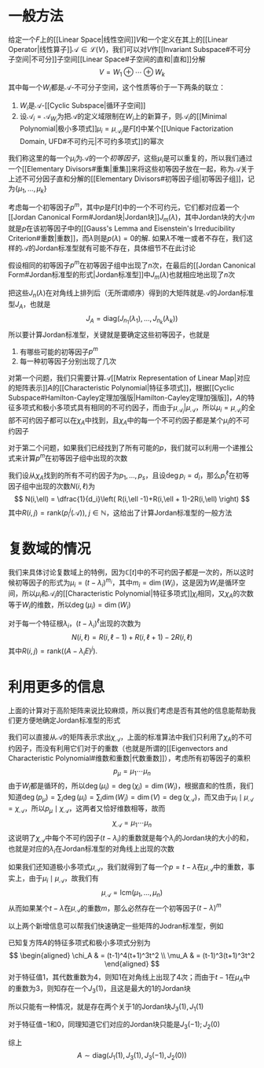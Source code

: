 # 一般方法
给定一个$F$上的[[Linear Space|线性空间]]$V$和一个定义在其上的[[Linear Operator|线性算子]]$\mathcal A\in \mathcal{L}(V)$，我们可以对$V$作[[Invariant Subspace#不可分子空间|不可分]]子空间[[Linear Space#子空间的直和|直和]]分解
$$
V = W_1 \oplus  \cdots \oplus  W_k
$$
其中每一个$W_i$都是$\mathcal A$-不可分子空间，这个性质等价于一下两条的联立：
1. $W_i$是$\mathcal A$-[[Cyclic Subspace|循环子空间]]
2. 设$\mathcal A_i=\mathcal A_{W_i}$为把$\mathcal A$的定义域限制在$W_i$上的新算子，则$\mathcal A_i$的[[Minimal Polynomial|极小多项式]]$\mu_i = \mu_{\mathcal A_i}$是$F[t]$中某个[[Unique Factorization Domain, UFD#不可约元|不可约多项式]]的幂次

我们称这里的每一个$\mu_i$为$\mathcal A$的一个*初等因子*，这些$\mu_i$是可以重复的，所以我们通过一个[[Elementary Divisors#重集|重集]]来将这些初等因子放在一起，称为$\mathcal A$关于上述不可分因子直和分解的[[Elementary Divisors#初等因子组|初等因子组]]，记为$\left\{ \mu_1, \ldots ,\mu_k \right\}$

考虑每一个初等因子$p^{m}$，其中$p$是$F[t]$中的一个不可约元，它们都对应着一个[[Jordan Canonical Form#Jordan块|Jordan块]]$J_m(\lambda)$，其中Jordan块的大小$m$就是$p$在该初等因子中的[[Gauss's Lemma and Eisenstein's Irreducibility Criterion#重数|重数]]，而$\lambda$则是$p(\lambda)=0$的解. 如果$\lambda$不唯一或者不存在，我们这样的$\mathcal A$的Jordan标准型就有可能不存在，具体细节不在此讨论

假设相同的初等因子$p^m$在初等因子组中出现了$n$次，在最后的[[Jordan Canonical Form#Jordan标准型的形式|Jordan标准型]]中$J_m(\lambda)$也就相应地出现了$n$次

把这些$J_n(\lambda)$在对角线上排列后（无所谓顺序）得到的大矩阵就是$\mathcal A$的Jordan标准型$J_A$，也就是
$$
J_A = \mathrm{diag}(J_{{n_1}}(\lambda_1), \ldots ,J_{n_k}(\lambda_k))
$$
所以要计算Jordan标准型，关键就是要确定这些初等因子，也就是
1. 有哪些可能的初等因子$p^m$
2. 每一种初等因子分别出现了几次

对第一个问题，我们只需要计算$\mathcal A$[[Matrix Representation of Linear Map|对应的矩阵表示]]$A$的[[Characteristic Polynomial|特征多项式]]，根据[[Cyclic Subspace#Hamilton-Cayley定理加强版|Hamilton-Cayley定理加强版]]，$A$的特征多项式和极小多项式具有相同的不可约因子，而由于$\mu_{\mathcal A_i} | \mu_{\mathcal A}$，所以$\mu_i = \mu_{\mathcal A_i}$的全部不可约因子都可以在$\chi_{A}$中找到，且$\chi _A$中的每一个不可约因子都是某个$\mu_i$的不可约因子

对于第二个问题，如果我们已经找到了所有可能的$p$，我们就可以利用一个递推公式来计算$p^m$在初等因子组中出现的次数

我们设从$\chi_A$找到的所有不可约因子为$p_1, \ldots ,p_s$，且设$\deg{p_i} = d_i$，那么$p_i^\ell$在初等因子组中出现的次数$N(i,\ell)$为
$$
N(i,\ell) = \dfrac{1}{d_i}\left( R(i,\ell -1)+R(i,\ell + 1)-2R(i,\ell) \right) 
$$
其中$R(i,j) = \mathrm{rank}(p_i^j(\mathcal A)),\; j \in \mathbb{N}$，这给出了计算Jordan标准型的一般方法

# 复数域的情况
我们来具体讨论复数域上的特例，因为$\mathbb{C}[t]$中的不可约因子都是一次的，所以这时候初等因子的形式为$\mu_i = (t-\lambda_i)^{m_i}$，其中$m_i = \dim{(W_i)}$，这是因为$W_i$是循环空间，所以$\mu_i$和$\mathcal A_i$的[[Characteristic Polynomial|特征多项式]]$\chi_i$相同，又$\chi_A$的次数等于$W_i$的维数，所以$\deg{(\mu_i)} = \dim{(W_i)}$

对于每一个特征根$\lambda_i$，$(t-\lambda_i)^\ell$出现的次数为
$$
N(i, \ell) = R(i,\ell-1) + R(i,\ell + 1) - 2R(i, \ell)
$$
其中$R(i,j) = \mathrm{rank}{((A-\lambda_iE)^j)}$. 
# 利用更多的信息
上面的计算对于高阶矩阵来说比较麻烦，所以我们考虑是否有其他的信息能帮助我们更方便地确定Jordan标准型的形式

我们可以直接从$\mathcal A$的矩阵表示求出$\chi_{\mathcal A}$，上面的标准算法中我们只利用了$\chi_A$的不可约因子，而没有利用它们对于的重数（也就是所谓的[[Eigenvectors and Characteristic Polynomial#维数和重数|代数重数]]），考虑所有初等因子的乘积
$$
p_\mu = \mu_1 \cdots \mu_n
$$
由于$W_i$都是循环的，所以$\deg{(\mu_i)} = \deg{(\chi_i)}= \dim{(W_i)}$，根据直和的性质，我们知道$\displaystyle\deg{(p_\mu)} = \sum_i \deg{(\mu_i)}= \sum_i\dim{(W_i)}=\dim{(V)} = \deg{(\chi_{\mathcal A})}$，而又由于$\mu_i \mid \mu_{\mathcal A} = \chi_{\mathcal A}$，所以$p_\mu \mid \chi_{\mathcal A}$，这两者又恰好维数相等，故而
$$
\chi_{\mathcal A} = \mu_1 \cdots \mu_n
$$
这说明了$\chi_{\mathcal A}$中每个不可约因子$(t-\lambda_i)$的重数就是每个$\lambda_i$的Jordan块的大小的和，也就是对应的$\lambda_i$在Jordan标准型的对角线上出现的次数

如果我们还知道极小多项式$\mu_{\mathcal A}$，我们就得到了每一个$p=t-\lambda$在$\mu_\mathcal A$中的重数，事实上，由于$\mu_i \mid \mu_{\mathcal A}$，故我们有
$$
\mu_\mathcal A = \mathrm{lcm}(\mu_1, \ldots ,\mu_n)
$$
从而如果某个$t-\lambda$在$\mu_{\mathcal A}$的重数$m$，那么必然存在一个初等因子$(t-\lambda)^m$

以上两个新增信息可以帮我们快速确定一些矩阵的Jodran标准型，例如

已知复方阵$A$的特征多项式和极小多项式分别为
$$
\begin{aligned}
\chi_A  & = (t-1)^4(t+1)^3t^2 \\
\mu_A  & = (t-1)^3(t+1)^3t^2
\end{aligned}
$$
对于特征值$1$，其代数重数为$4$，则知$1$在对角线上出现了$4$次；而由于$t-1$在$\mu_A$中的重数为$3$，则知存在一个$J_3(1)$，且这是最大的$1$的Jordan块

所以只能有一种情况，就是存在两个关于$1$的Jordan块$J_3(1),J_1(1)$

对于特征值$-1$和$0$，同理知道它们对应的Jordan块只能是$J_3(-1);J_2(0)$

综上
$$
A \sim \mathrm{diag}(J_1(1),J_3(1),J_3(-1),J_2(0))
$$




